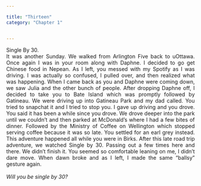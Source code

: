 ```yaml
---

title: "Thirteen"
category: "Chapter 1"


---
```

<style>
body {
text-align: justify}
</style>

Single By 30. 
<br>
It was another Sunday. We walked from Arlington Five back to uOttawa. Once again I was in your room along with Daphne. I decided to go get Chinese food in Nepean. As I left, you messed with my Spotify as I was driving. I was actually so confused, I pulled over, and then realized what was happening. When I came back as you and Daphne were coming down, we saw Julia and the other bunch of people. After dropping Daphne off, I decided to take you to Bate Island which was promptly followed by Gatineau. We were driving up into Gatineau Park and my dad called. You tried to snapchat it and I tried to stop you. I gave up driving and you drove. You said it has been a while since you drove. We drove deeper into the park until we couldn’t and then parked at McDonald’s where I had a few bites of dinner. Followed by the Ministry of Coffee on Wellington which stopped serving coffee because it was so late. You settled for an earl grey instead. This adventure happened all while you were in Birks. After this late road trip adventure, we watched Single by 30. Passing out a few times here and there. We didn’t finish it. You seemed so comfortable leaning on me, I didn’t dare move. When dawn broke and as I left, I made the same “ballsy” gesture again.
<br><br>
*Will you be single by 30?*
